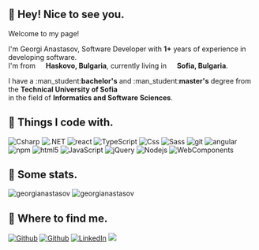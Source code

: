 <h2>👋 Hey! Nice to see you.</h1>
<p>Welcome to my page!</p>
<p>I'm Georgi Anastasov, Software Developer with <strong>1+</strong> years of experience in developing software. </br> I'm from <img src="https://flagpedia.net/data/flags/w40/bg.webp" width="13"/> <b>Haskovo, Bulgaria</b>, currently living in <img src="https://flagpedia.net/data/flags/w40/bg.webp" width="13"/> <b>Sofia, Bulgaria</b>.</p>

<p>I have a :man_student:<strong>bachelor's</strong> and :man_student:<strong>master's</strong> degree from the <strong>Technical University of Sofia</strong> </br> in the field of <strong>Informatics and Software Sciences</strong>.</p>

<h2>🚀 Things I code with.</h3>
<p>
<img alt="Csharp" src="https://img.shields.io/badge/-CSharp-45b8d8?style=flat-square&logo=Csharp&logoColor=white" />
<img alt=".NET" src="https://img.shields.io/badge/-.NET-0c92ed?style=flat-square&logo=.NET&logoColor=white" />
<img alt="react" src="https://img.shields.io/badge/-React-097ddb?style=flat-square&logo=react&logoColor=white" />
<img alt="TypeScript" src="https://img.shields.io/badge/-TypeScript-0072bf?style=flat-square&logo=typescript&logoColor=white" />
<img alt="Css" src="https://img.shields.io/badge/-CSS-5849BE?style=flat-square&logo=Less&logoColor=white" />
<img alt="Sass" src="https://img.shields.io/badge/-Sass-CC6699?style=flat-square&logo=sass&logoColor=white" />
<img alt="git" src="https://img.shields.io/badge/-Git-F05032?style=flat-square&logo=git&logoColor=white" />
<img alt="angular" src="https://img.shields.io/badge/-Angular-DD0031?style=flat-square&logo=angular&logoColor=white" />
<img alt="npm" src="https://img.shields.io/badge/-NPM-CB3837?style=flat-square&logo=npm&logoColor=white" />
<img alt="html5" src="https://img.shields.io/badge/-HTML5-d10302?style=flat-square&logo=html5&logoColor=white" />
<img alt="JavaScript" src="https://img.shields.io/badge/-JavaScript-ffd500?style=flat-square&logo=JavaScript&logoColor=white" />
<img alt="jQuery" src="https://img.shields.io/badge/-jQuery-f5b507?style=flat-square&logo=jQuery&logoColor=white" />
<img alt="Nodejs" src="https://img.shields.io/badge/-NodeJS-3dbd31?style=flat-square&logo=Node.js&logoColor=white" />
<img alt="WebComponents" src="https://img.shields.io/badge/-Web Components-249419?style=flat-square&logo=webcomponents&logoColor=white" />
</p>

<h2>🔢 Some stats.</h3>
<img src="https://github-readme-stats-git-masterrstaa-rickstaa.vercel.app/api?username=georgianastasov&show_icons=true&count_private=true" alt="georgianastasov" />
<img src="https://komarev.com/ghpvc/?username=georgianastasov&style=for-the-badge&color=blue" alt="georgianastasov" />

<h2>💬 Where to find me.</h3>
<p><a href="https://georgianastasov.github.io/anastasov-cv.github.io/" target="_blank"><img alt="Github" src="https://img.shields.io/badge/Portfolio-%047000E.svg?&style=for-the-badge&logo=GoogleCloud&logoColor=white" /></a> <a href="https://stackblitz.com/@georgianastasov" target="_blank"><img alt="Github" src="https://img.shields.io/badge/StackBlitz-%2312100E.svg?&style=for-the-badge&logo=StackBlitz&logoColor=white" /></a> <a href="https://www.linkedin.com/in/georgi-anastasov-97a733240/" target="_blank"><img alt="LinkedIn" src="https://img.shields.io/badge/linkedin-%230077B5.svg?&style=for-the-badge&logo=linkedin&logoColor=white" /></a> <a href="https://www.instagram.com/georgiaanastasov/"><img src="https://img.shields.io/badge/instagram-%23E4405F.svg?&style=for-the-badge&logo=instagram&logoColor=white"></a></p>
